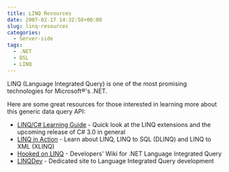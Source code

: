 ```yaml
---
title: LINQ Resources
date: 2007-02-17 14:32:58+00:00
slug: linq-resources
categories:
  - Server-side
tags:
  - .NET
  - DSL
  - LINQ
---
```


LINQ (Language Integrated Query) is one of the most promising technologies for Microsoft®'s .NET.

Here are some great resources for those interested in learning more about this generic data query API:

* [LINQ/C# Learning Guide](http://www.theserverside.net/tt/articles/showarticle.tss?id=CsharpLINQLearningGuide2007) - Quick look at the LINQ extensions and the upcoming release of C# 3.0 in general
* [LINQ in Action](http://linqinaction.net/) - Learn about LINQ, LINQ to SQL (DLINQ) and LINQ to XML (XLINQ)
* [Hooked on LINQ](http://hookedonlinq.com/) - Developers' Wiki for .NET Language Integrated Query
* [LINQDev](http://linqdev.com/PublicPortal/) - Dedicated site to Language Integrated Query development
